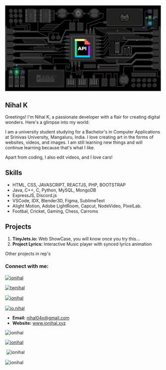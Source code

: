 ![Banner Gif](./api.gif)


## Nihal K

Greetings! I'm Nihal K, a passionate developer with a flair for creating digital wonders. Here's a glimpse into my world:

I am a university student studying for a Bachelor's in Computer Applications at Srinivas University, Mangaluru, India. I love creating art in the forms of websites, videos, and images. I am still learning new things and will continue learning because that's what I like.

Apart from coding, I also edit videos, and I love cars!

## Skills
- HTML, CSS, JAVASCRIPT, REACTJS, PHP, BOOTSTRAP
- Java, C++, C, Python, MySQL, MongoDB
- ExpressJS, Discord.js
- VSCode, IDX, Blender3D, Figma, SublimeText
- Alight Motion, Adobe LightRoom, Capcut, NodeVideo, PixelLab. 
- Footbal, Cricket, Gaming, Chess, Carroms

## Projects

1. **TinyJets.io:** Web ShowCase, you will know once you try this...
2. **Project Lyrics:** Interactive Music player with synced lyrics animation

Other projects in rep's


<h3 align="left">Connect with me:</h3>


<a href="https://dev.to/ionihal" target="blank"><img align="center" src="https://raw.githubusercontent.com/rahuldkjain/github-profile-readme-generator/master/src/images/icons/Social/devto.svg" alt="ionihal" height="30" width="40" /></a>

<a href="https://twitter.com/twnihal" target="blank"><img align="center" src="https://raw.githubusercontent.com/rahuldkjain/github-profile-readme-generator/master/src/images/icons/Social/twitter.svg" alt="twnihal" height="30" width="40" /></a>

<a href="https://linkedin.com/in/ionihal" target="blank"><img align="center" src="https://raw.githubusercontent.com/rahuldkjain/github-profile-readme-generator/master/src/images/icons/Social/linked-in-alt.svg" alt="ionihal" height="30" width="40" /></a>

<a href="https://instagram.com/io.nihal" target="blank"><img align="center" src="https://raw.githubusercontent.com/rahuldkjain/github-profile-readme-generator/master/src/images/icons/Social/instagram.svg" alt="io.nihal" height="30" width="40" /></a>


- **Email:** [nihal04x@gmail.com](mailto:nihal04x@gmail.com)
- **Website:** www.ionihal.xyz


<p align="left"> <img src="https://komarev.com/ghpvc/?username=ionihal&label=Profile%20views&color=0e75b6&style=flat" alt="ionihal" /> </p>

<p align="left"> <a href="https://github.com/ryo-ma/github-profile-trophy"><img src="https://github-profile-trophy.vercel.app/?username=ionihal" alt="ionihal" /></a> </p>


<p>&nbsp;<img align="center" src="https://github-readme-stats.vercel.app/api?username=ionihal&show_icons=true&locale=en" alt="ionihal" /></p>

<p><img align="center" src="https://github-readme-streak-stats.herokuapp.com/?user=ionihal&" alt="ionihal" /></p>
 

  
